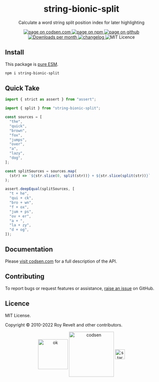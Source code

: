 <h1 align="center">string-bionic-split</h1>

<p align="center">Calculate a word string split position index for later highlighting</p>

<p align="center">
  <a href="https://codsen.com/os/string-bionic-split" rel="nofollow noreferrer noopener">
    <img src="https://img.shields.io/badge/-codsen-blue?style=flat-square" alt="page on codsen.com">
  </a>
  <a href="https://www.npmjs.com/package/string-bionic-split" rel="nofollow noreferrer noopener">
    <img src="https://img.shields.io/badge/-npm-blue?style=flat-square" alt="page on npm">
  </a>
  <a href="https://github.com/codsen/codsen/tree/main/packages/string-bionic-split" rel="nofollow noreferrer noopener">
    <img src="https://img.shields.io/badge/-github-blue?style=flat-square" alt="page on github">
  </a>
  <a href="https://npmcharts.com/compare/string-bionic-split?interval=30" rel="nofollow noreferrer noopener" target="_blank">
    <img src="https://img.shields.io/npm/dm/string-bionic-split.svg?style=flat-square" alt="Downloads per month">
  </a>
  <a href="https://codsen.com/os/string-bionic-split/changelog" rel="nofollow noreferrer noopener">
    <img src="https://img.shields.io/badge/changelog-here-brightgreen?style=flat-square" alt="changelog">
  </a>
  <img src="https://img.shields.io/badge/licence-MIT-brightgreen.svg?style=flat-square" alt="MIT Licence">
</p>

## Install

This package is [pure ESM](https://gist.github.com/sindresorhus/a39789f98801d908bbc7ff3ecc99d99c).

```bash
npm i string-bionic-split
```

## Quick Take

```js
import { strict as assert } from "assert";

import { split } from "string-bionic-split";

const sources = [
  "the",
  "quick",
  "brown",
  "fox",
  "jumps",
  "over",
  "a",
  "lazy",
  "dog",
];

const splitSources = sources.map(
  (str) => `${str.slice(0, split(str))} + ${str.slice(split(str))}`
);

assert.deepEqual(splitSources, [
  "t + he",
  "qui + ck",
  "bro + wn",
  "f + ox",
  "jum + ps",
  "ov + er",
  "a + ",
  "la + zy",
  "d + og",
]);
```

## Documentation

Please [visit codsen.com](https://codsen.com/os/string-bionic-split/) for a full description of the API.

## Contributing

To report bugs or request features or assistance, [raise an issue](https://github.com/codsen/codsen/issues/new/choose) on GitHub.

## Licence

MIT License.

Copyright © 2010-2022 Roy Revelt and other contributors.

<p align="center"><img src="https://codsen.com/images/png-codsen-ok.png" width="98" alt="ok" align="center"> <img src="https://codsen.com/images/png-codsen-1.png" width="148" alt="codsen" align="center"> <img src="https://codsen.com/images/png-codsen-star-small.png" width="32" alt="star" align="center"></p>
